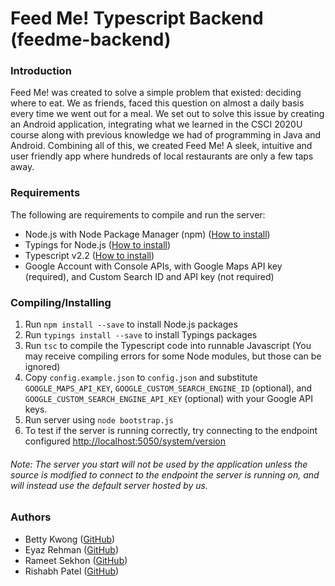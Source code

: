 # Feed Me! Typescript Backend (feedme-backend)
### Introduction
Feed Me! was created to solve a simple problem that existed: deciding where to eat. We as friends, faced this question on almost a daily basis every time we went out for a meal. We set out to solve this issue by creating an Android application, integrating what we learned in the CSCI 2020U course along with previous knowledge we had of programming in Java and Android. Combining all of this, we created Feed Me! A sleek, intuitive and user friendly app where hundreds of local restaurants are only a few taps away.

### Requirements
The following are requirements to compile and run the server:
- Node.js with Node Package Manager (npm) ([How to install](https://nodejs.org/en/download/))
- Typings for Node.js ([How to install](https://www.npmjs.com/package/typings))
- Typescript v2.2 ([How to install](https://www.typescriptlang.org/index.html#download-links))
- Google Account with Console APIs, with Google Maps API key (required), and Custom Search ID and API key (not required)

### Compiling/Installing
1. Run `npm install --save` to install Node.js packages
3. Run `typings install --save` to install Typings packages
4. Run `tsc` to compile the Typescript code into runnable Javascript (You may receive compiling errors for some Node modules, but those can be ignored)
5. Copy `config.example.json` to `config.json` and substitute `GOOGLE_MAPS_API_KEY`, `GOOGLE_CUSTOM_SEARCH_ENGINE_ID` (optional), and `GOOGLE_CUSTOM_SEARCH_ENGINE_API_KEY` (optional) with your Google API keys.
6. Run server using `node bootstrap.js`
7. To test if the server is running correctly, try connecting to the endpoint configured [http://localhost:5050/system/version](http://localhost:5050/system/version)
 
###### Note: The server you start will not be used by the application unless the source is modified to connect to the endpoint the server is running on, and will instead use the default server hosted by us.

### Authors
- Betty Kwong ([GitHub](https://github.com/bunnehbetz))
- Eyaz Rehman ([GitHub](https://github.com/Imposter))
- Rameet Sekhon ([GitHub](https://github.com/rameetss))
- Rishabh Patel ([GitHub](https://github.com/RPatel97))